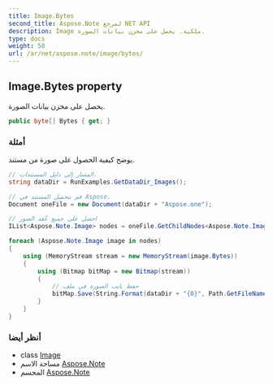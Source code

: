 ```yaml
---
title: Image.Bytes
second_title: Aspose.Note لمرجع NET API
description: Image ملكية. يحصل على مخزن بيانات الصورة.
type: docs
weight: 50
url: /ar/net/aspose.note/image/bytes/
---
```

## Image.Bytes property

يحصل على مخزن بيانات الصورة.

```csharp
public byte[] Bytes { get; }
```

### أمثلة

يوضح كيفية الحصول على صورة من مستند.

```csharp
// المسار إلى دليل المستندات.
string dataDir = RunExamples.GetDataDir_Images();

// قم بتحميل المستند في Aspose.
Document oneFile = new Document(dataDir + "Aspose.one");

// احصل على جميع عُقد الصور
IList<Aspose.Note.Image> nodes = oneFile.GetChildNodes<Aspose.Note.Image>();

foreach (Aspose.Note.Image image in nodes)
{
    using (MemoryStream stream = new MemoryStream(image.Bytes))
    {
        using (Bitmap bitMap = new Bitmap(stream))
        {
            // حفظ بايت الصورة في ملف
            bitMap.Save(String.Format(dataDir + "{0}", Path.GetFileName(image.FileName)));
        }
    }
}
```

### أنظر أيضا

* class [Image](../)
* مساحة الاسم [Aspose.Note](../../image/)
* المجسم [Aspose.Note](../../../)


